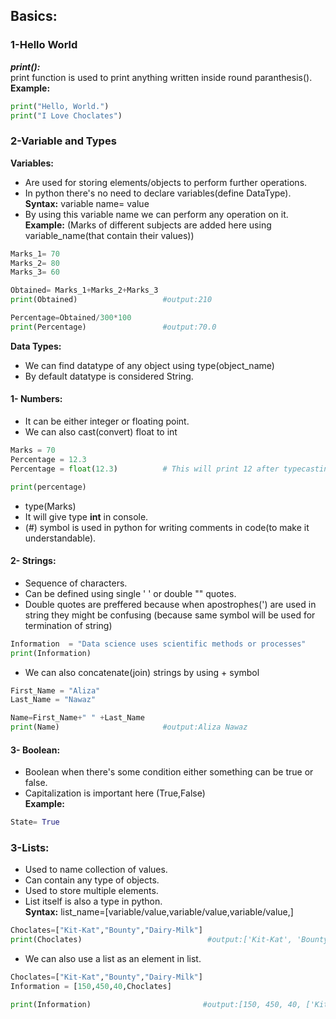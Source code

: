 ## Basics:
### 1-Hello World
***print():***  
print function is used to print anything written inside round paranthesis().  
**Example:**  
``` python  
print("Hello, World.")
print("I Love Choclates")
```  
### 2-Variable and Types
**Variables:**  
- Are used for storing elements/objects to perform further operations.  
- In python there's no need to declare variables(define DataType).  
**Syntax:** variable name= value  
- By using this variable name we can perform any operation on it.  
**Example:**  (Marks of different subjects are added here using variable_name(that contain their values))  
``` python  
Marks_1= 70
Marks_2= 80
Marks_3= 60

Obtained= Marks_1+Marks_2+Marks_3
print(Obtained)                   #output:210

Percentage=Obtained/300*100
print(Percentage)                 #output:70.0
```

**Data Types:**  
- We can find datatype of any object  using  type(object_name) 
- By default datatype is considered String.
#### 1- Numbers:
- It can be either integer or floating point.
- We can also cast(convert) float to int 
``` python  
Marks = 70        
Percentage = 12.3 
Percentage = float(12.3)          # This will print 12 after typecasting

print(percentage)
```  

- type(Marks)                        
- It will give type **int** in console.
- (#) symbol is used in python for writing comments in code(to make it understandable).
#### 2- Strings: 
- Sequence of characters.  
- Can be defined using single ' ' or double "" quotes. 
- Double quotes are preffered because when apostrophes(') are used in string they might be confusing (because same symbol will be used for termination of string)  
``` python  
Information  = "Data science uses scientific methods or processes"  
print(Information)
```  
- We can also concatenate(join) strings by using + symbol
``` python   
First_Name = "Aliza"
Last_Name = "Nawaz"

Name=First_Name+" " +Last_Name
print(Name)                       #output:Aliza Nawaz
```
#### 3- Boolean:
- Boolean when there's some condition either something can be true or false.   
- Capitalization is important here (True,False)  
**Example:**  
``` python  
State= True
```
### 3-Lists:
- Used to name collection of values.  
- Can contain any type of objects.    
- Used to store multiple elements.  
- List itself is also a type in python.  
**Syntax:** list_name=[variable/value,variable/value,variable/value,]
``` python 
Choclates=["Kit-Kat","Bounty","Dairy-Milk"]
print(Choclates)                            #output:['Kit-Kat', 'Bounty', 'Dairy-Milk']
```
- We can also use a list as an element in list. 
``` python 
Choclates=["Kit-Kat","Bounty","Dairy-Milk"]
Information = [150,450,40,Choclates]

print(Information)                         #output:[150, 450, 40, ['Kit-Kat', 'Bounty', 'Dairy-Milk']]
```

